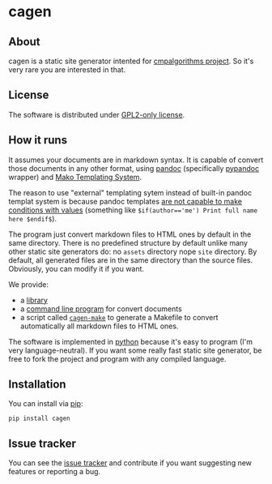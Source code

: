 # cagen

## About

cagen is a static site generator intented for [cmpalgorithms project](https://sr.ht/~somenxavierb/cmpalgorithms/). So it's very rare you are interested in that.

## License

The software is distributed under [GPL2-only license](https://www.gnu.org/licenses/old-licenses/gpl-2.0.txt).

## How it runs

It assumes your documents are in markdown syntax. It is capable of convert those documents in any other format, using [pandoc](https://pandoc.org/) (specifically [pypandoc](https://github.com/JessicaTegner/pypandoc) wrapper) and [Mako Templating System](https://www.makotemplates.org/).

The reason to use "external" templating sytem instead of built-in pandoc templat system is because pandoc templates [are not capable to make conditions with values](https://pandoc.org/MANUAL.html#conditionals) (something like `$if(author=='me') Print full name here $endif$`).

The program just convert markdown files to HTML ones by default in the same directory. There is no predefined structure by default unlike many other static site generators do: no `assets` directory nope `site` directory. By default, all generated files are in the same directory than the source files. Obviously, you can modify it if you want.

We provide:

- a [library](https://git.sr.ht/~somenxavierb/cagen/tree/main/item/src/cagen/libcagen.py)
- a [command line program](https://git.sr.ht/~somenxavierb/cagen/tree/main/item/src/cagen/cagen.py) for convert documents
- a script called [`cagen-make`](https://git.sr.ht/~somenxavierb/cagen/tree/main/item/src/cagen/cagen-make.py) to generate a Makefile to convert automatically all markdown files to HTML ones.

The software is implemented in [python](https://www.python.org/) because it's easy to program (I'm very language-neutral). If you want some really fast static site generator, be free to fork the project and program with any compiled language.

## Installation

You can install via [pip](https://pypi.org/project/cagen/):

```
pip install cagen
```

## Issue tracker

You can see the [issue tracker](https://todo.sr.ht/~somenxavierb/cagen-tasks) and contribute if you want suggesting new features or reporting a bug.
